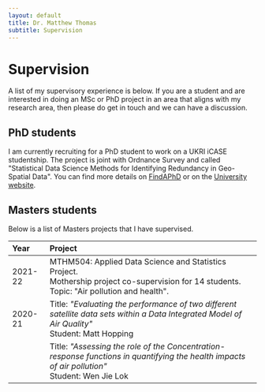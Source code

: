 ```yaml
---
layout: default
title: Dr. Matthew Thomas
subtitle: Supervision
---
```


# Supervision

A list of my supervisory experience is below. If you are a student and are interested in doing an MSc or PhD project in an area that aligns with my research area, then please do get in touch and we can have a discussion. 

## PhD students

I am currently recruiting for a PhD student to work on a UKRI iCASE studentship. The project is joint with Ordnance Survey and called "Statistical Data Science Methods for Identifying Redundancy in Geo-Spatial Data". You can find more details on [FindAPhD](https://www.findaphd.com/phds/project/ukri-icase-ordnance-survey-studentship-statistical-data-science-methods-for-identifying-redundancy-in-geo-spatial-data/?p145978) or on the [University website](https://www.exeter.ac.uk/study/funding/award/?id=4490). 

## Masters students

Below is a list of Masters projects that I have supervised.

| Year        | Project         |
|:-------------|:--------------| 
| 2021-22  | MTHM504: Applied Data Science and Statistics Project. <br>  Mothership project co-supervision for 14 students. <br> Topic: "Air pollution and health". |
| 2020-21 | Title: _"Evaluating the performance of two different satellite data sets within a Data Integrated Model of Air Quality"_ <br> Student: Matt Hopping  |
|               | Title: _"Assessing the role of the Concentration-response functions in quantifying the health impacts of air pollution"_ <br> Student: Wen Jie Lok |

